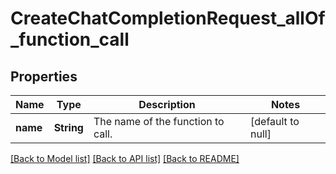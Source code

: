 # CreateChatCompletionRequest_allOf_function_call
## Properties

| Name | Type | Description | Notes |
|------------ | ------------- | ------------- | -------------|
| **name** | **String** | The name of the function to call. | [default to null] |

[[Back to Model list]](../README.md#documentation-for-models) [[Back to API list]](../README.md#documentation-for-api-endpoints) [[Back to README]](../README.md)

